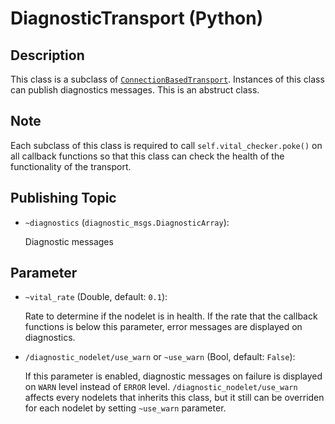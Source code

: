 # DiagnosticTransport (Python)

## Description

This class is a subclass of [`ConnectionBasedTransport`](python_connection_based_transport.html).
Instances of this class can publish diagnostics messages.
This is an abstruct class.

## Note

Each subclass of this class is required to call `self.vital_checker.poke()` on all callback functions so that this class can check the health of the functionality of the transport.

## Publishing Topic

- `~diagnostics` (`diagnostic_msgs.DiagnosticArray`):

    Diagnostic messages

## Parameter
- `~vital_rate` (Double, default: `0.1`):

    Rate to determine if the nodelet is in health.
    If the rate that the callback functions is below this parameter, error messages are displayed on diagnostics.

- `/diagnostic_nodelet/use_warn` or `~use_warn` (Bool, default: `False`):

    If this parameter is enabled, diagnostic messages on failure is displayed on `WARN` level instead of `ERROR` level.
    `/diagnostic_nodelet/use_warn` affects every nodelets that inherits this class, but it still can be overriden for each nodelet by setting `~use_warn` parameter.
